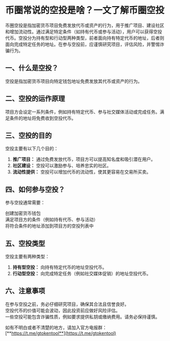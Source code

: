 # 币圈常说的空投是啥？一文了解币圈空投

币圈空投是指加密货币项目免费发放代币或资产的行为，用于推广项目、建设社区和增加流动性。通过满足特定条件（如持有代币或参与活动），用户可以获得空投代币。空投分为持有型和行动型两种类型，前者面向持有特定代币的地址，后者则面向完成特定任务的地址。在参与空投前，应谨慎研究项目，评估风险，并警惕诈骗行为。

## 一、什么是空投？

空投是指加密货币项目向特定钱包地址免费发放其代币或资产的行为。

## 二、空投的运作原理

项目方会设定一系列条件，例如持有特定代币、参与社交媒体活动或完成任务。满足条件的地址将免费收到空投代币。

## 三、空投的目的

空投主要有以下几个目的：

1. **推广项目：** 通过免费发放代币，项目方可以提高知名度和吸引潜在用户。
2. **社区建设：** 空投可以激励参与、培养忠实的社区。
3. **流动性提供：** 空投可以增加代币的流动性，使其更容易在交易所买卖。

## 四、如何参与空投？

参与空投通常需要：

创建加密货币钱包\
满足项目方的条件（例如持有代币、参与活动）\
将符合条件的地址添加到项目方的空投列表中

## 五、空投类型

空投主要有两种类型：

1. **持有型空投：** 向持有特定代币的地址空投代币。
2. **行动型空投：** 向完成特定任务（例如社交媒体促销）的地址空投代币。

## 六、注意事项

在参与空投之前，务必仔细研究项目，确保其合法且信誉良好。\
空投代币的价值可能会波动，因此投资前应做好风险评估。\
一些空投可能包含诈骗性质，例如要求提供私钥或缴纳费用。请务必保持谨慎。

如有不明白或者不清楚的地方，请加入官方电报群：[**https://t.me/gtokentool**](https://t.me/gtokentool)
